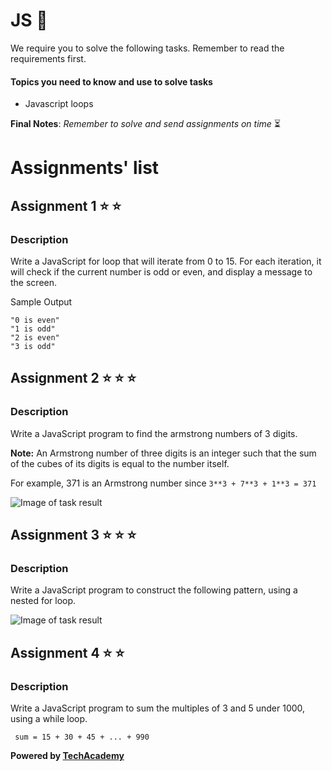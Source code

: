 # JS  :rocket:

We require you to solve the following tasks. Remember to read the requirements first.

#### Topics you need to know and use to solve tasks

* Javascript loops


**Final Notes**: *Remember to solve and send assignments on time* :hourglass_flowing_sand:

# Assignments' list 

## Assignment 1  :star:  :star:

### Description

Write a JavaScript for loop that will iterate from 0 to 15. For each iteration, it will check if the current number is odd or even, and display a message to the screen.

Sample Output
```
"0 is even"
"1 is odd"
"2 is even"
"3 is odd"
```


## Assignment 2  :star:  :star:  :star:

### Description

Write a JavaScript program to find the armstrong numbers of 3 digits.

**Note:** An Armstrong number of three digits is an integer such that the sum of the cubes of its digits is equal to the number itself. 

For example, 371 is an Armstrong number since ```3**3 + 7**3 + 1**3 = 371```

![Image of task result](https://i.ibb.co/Qc4Rq0X/amstrong-number-1.png)

## Assignment 3  :star:  :star:  :star:

### Description

Write a JavaScript program to construct the following pattern, using a nested for loop.

![Image of task result](https://i.ibb.co/54qt4Hj/javascript-conditional-statements-and-loops-image-exercise-10-1.png)

## Assignment 4  :star:  :star:

### Description

Write a JavaScript program to sum the multiples of 3 and 5 under 1000, using a while loop.

```
 sum = 15 + 30 + 45 + ... + 990
```

**Powered by [TechAcademy](https://www.tech.edu.az/)**

